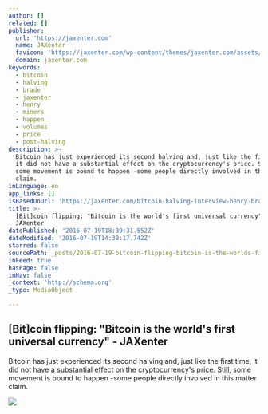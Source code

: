```yaml
---
author: []
related: []
publisher:
  url: 'https://jaxenter.com'
  name: JAXenter
  favicon: 'https://jaxenter.com/wp-content/themes/jaxenter.com/assets/favicon.ico'
  domain: jaxenter.com
keywords:
  - bitcoin
  - halving
  - brade
  - jaxenter
  - henry
  - miners
  - happen
  - volumes
  - price
  - post-halving
description: >-
  Bitcoin has just experienced its second halving and, just like the first time,
  it did not have a substantial effect on the cryptocurrency's price. Still,
  some movement is bound to happen -some people directly involved in this matter
  claim.
inLanguage: en
app_links: []
isBasedOnUrl: 'https://jaxenter.com/bitcoin-halving-interview-henry-brade-127616.html'
title: >-
  [Bit]coin flipping: "Bitcoin is the world's first universal currency" -
  JAXenter
datePublished: '2016-07-19T18:39:31.552Z'
dateModified: '2016-07-19T14:38:17.742Z'
starred: false
sourcePath: _posts/2016-07-19-bitcoin-flipping-bitcoin-is-the-worlds-first-universal.md
inFeed: true
hasPage: false
inNav: false
_context: 'http://schema.org'
_type: MediaObject

---
```

<article style=""><h1>[Bit]coin flipping: "Bitcoin is the world's first universal currency" - JAXenter</h1><p>Bitcoin has just experienced its second halving and, just like the first time, it did not have a substantial effect on the cryptocurrency's price. Still, some movement is bound to happen -some people directly involved in this matter claim.</p><img src="https://jaxenter.com/wp-content/uploads/2016/07/Screen-Shot-2016-07-13-at-9.28.34-AM.png" /></article>